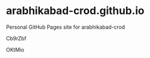 # arabhikabad-crod.github.io
Personal GitHub Pages site for arabhikabad-crod














Cb9rZbf

OKtMio
